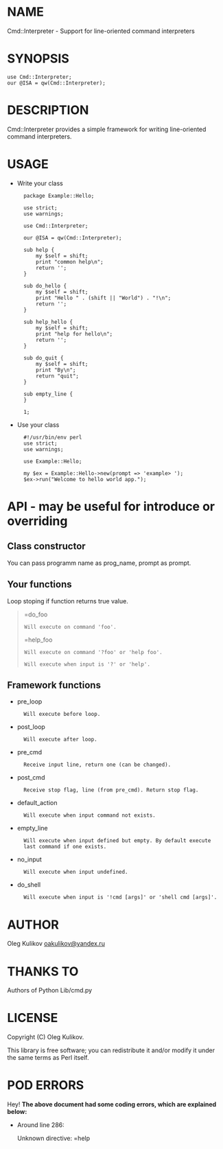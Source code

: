 # NAME

Cmd::Interpreter - Support for line-oriented command interpreters

# SYNOPSIS

    use Cmd::Interpreter;
    our @ISA = qw(Cmd::Interpreter);

# DESCRIPTION

Cmd::Interpreter provides a simple framework for writing line-oriented
command interpreters.

# USAGE

- Write your class

        package Example::Hello;

        use strict;
        use warnings;

        use Cmd::Interpreter;

        our @ISA = qw(Cmd::Interpreter);

        sub help {
            my $self = shift;
            print "common help\n";
            return '';
        }

        sub do_hello {
            my $self = shift;
            print "Hello " . (shift || "World") . "!\n";
            return '';
        }

        sub help_hello {
            my $self = shift;
            print "help for hello\n";
            return '';
        }

        sub do_quit {
            my $self = shift;
            print "By\n";
            return "quit";
        }

        sub empty_line {
        }

        1;

- Use your class

        #!/usr/bin/env perl
        use strict;
        use warnings;

        use Example::Hello;

        my $ex = Example::Hello->new(prompt => 'example> ');
        $ex->run("Welcome to hello world app.");

# API - may be useful for introduce or overriding

## Class constructor

You can pass programm name as prog\_name, prompt as prompt.

## Your functions

Loop stoping if function returns true value.

> &#x3d;do\_foo
>
>     Will execute on command 'foo'.
>
> &#x3d;help\_foo
>
>     Will execute on command '?foo' or 'help foo'.
>
>     Will execute when input is '?' or 'help'.

## Framework functions

- pre\_loop

        Will execute before loop.

- post\_loop

        Will execute after loop.

- pre\_cmd

        Receive input line, return one (can be changed).

- post\_cmd

        Receive stop flag, line (from pre_cmd). Return stop flag.

- default\_action

        Will execute when input command not exists.

- empty\_line

        Will execute when input defined but empty. By default execute
        last command if one exists.

- no\_input

        Will execute when input undefined.

- do\_shell

        Will execute when input is '!cmd [args]' or 'shell cmd [args]'.

# AUTHOR

Oleg Kulikov <oakulikov@yandex.ru>

# THANKS TO

Authors of Python Lib/cmd.py

# LICENSE

Copyright (C) Oleg Kulikov.

This library is free software; you can redistribute it and/or modify
it under the same terms as Perl itself.

# POD ERRORS

Hey! **The above document had some coding errors, which are explained below:**

- Around line 286:

    Unknown directive: =help

